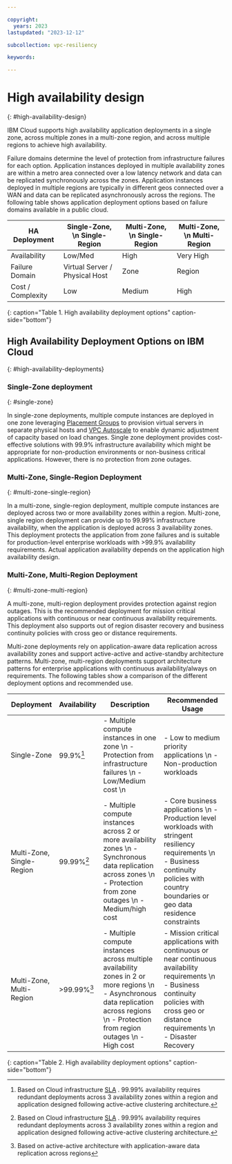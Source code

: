 ```yaml
---

copyright:
  years: 2023
lastupdated: "2023-12-12"

subcollection: vpc-resiliency

keywords:

---
```


# High availability design
{: #high-availability-design}

IBM Cloud supports high availability application deployments in a single zone, across multiple zones in a multi-zone region, and across multiple regions to achieve high availability.

Failure domains determine the level of protection from infrastructure failures for each option. Application instances deployed in multiple availability zones are within a metro area connected over a low latency network and data can be replicated synchronously across the zones. Application instances deployed in multiple regions are typically in different geos connected over a WAN and data can be replicated asynchronously across the regions. The following table shows application deployment options based on failure domains available in a public cloud.

| **HA Deployment** | **Single-Zone,** \n **Single-Region** | **Multi-Zone,** \n **Single-Region** | **Multi-Zone,** \n **Multi-Region** |
|-------------------|-----------------------------------|------------------------------------|-----------------------------------|
| Availability      | Low/Med                           | High                               | Very High                         |
| Failure Domain    | Virtual Server / Physical Host    | Zone                               | Region                            |
| Cost / Complexity | Low                               | Medium                             | High                              |
{: caption="Table 1. High availability deployment options" caption-side="bottom"}

## High Availability Deployment Options on IBM Cloud
{: #high-availability-deployments}

### Single-Zone deployment
{: #single-zone}

In single-zone deployments, multiple compute instances are deployed in one zone leveraging [Placement Groups](https://cloud.ibm.com/docs/vpc?topic=vpc-about-placement-groups-for-vpc&interface=ui) to provision virtual servers in separate physical hosts and [VPC Autoscale](https://cloud.ibm.com/docs/vpc?topic=vpc-creating-auto-scale-instance-group&interface=ui) to enable dynamic adjustment of capacity based on load changes. Single zone deployment provides cost-effective solutions with 99.9% infrastructure availability which might be appropriate for non-production environments or non-business critical applications. However, there is no protection from zone outages.

### Multi-Zone, Single-Region Deployment
{: #multi-zone-single-region}

In a multi-zone, single-region deployment, multiple compute instances are deployed across two or more availability zones within a region. Multi-zone, single region deployment can provide up to 99.99% infrastructure availability, when the application is deployed across 3 availability zones. This deployment protects the application from zone failures and is suitable for production-level enterprise workloads with \>99.9% availability requirements. Actual application availability depends on the application high availability design.

### Multi-Zone, Multi-Region Deployment
{: #multi-zone-multi-region}

A multi-zone, multi-region deployment provides protection against region outages. This is the recommended deployment for mission critical applications with continuous or near continuous availability requirements. This deployment also supports out of region disaster recovery and business continuity policies with cross geo or distance requirements.

Multi-zone deployments rely on application-aware data replication across availability zones and support active-active and active-standby architecture patterns. Multi-zone, multi-region deployments support architecture patterns for enterprise applications with continuous availability/always on requirements. The following tables show a comparison of the different deployment options and recommended use.

| **Deployment**             | **Availability** | **Description**                                                                                                                                                                  | **Recommended Usage**                                                                                                                                                                      |
|------------------|------------------|------------------|------------------|
| Single-Zone                | 99.9%[^footnote1]           | - Multiple compute instances in one zone \n - Protection from infrastructure failures \n - Low/Medium cost \n | - Low to medium priority applications \n - Non-production workloads |
| Multi-Zone,  Single-Region | 99.99%[^footnote2]          | - Multiple compute instances across 2 or more availability zones \n - Synchronous data replication across zones \n - Protection from zone outages \n - Medium/high cost | - Core business applications \n - Production level workloads with stringent resiliency requirements \n - Business continuity policies with country boundaries or geo data residence constraints |
| Multi-Zone,  Multi-Region  | \>99.99%[^footnote3]        | - Multiple compute instances across multiple availability zones in 2 or more regions \n - Asynchronous data replication across regions \n - Protection from region outages \n - High cost | - Mission critical applications with continuous or near continuous availability requirements \n - Business continuity policies with cross geo or distance requirements \n - Disaster Recovery |
{: caption="Table 2. High availability deployment options" caption-side="bottom"}

[^footnote1]: Based on Cloud infrastructure [SLA](https://www.ibm.com/support/customer/csol/terms/?id=i126-9268&lc=en#detail-document) . 99.99% availability requires redundant deployments across 3 availability zones within a region and application designed following active-active clustering architecture.

[^footnote2]: Based on Cloud infrastructure [SLA](https://www.ibm.com/support/customer/csol/terms/?id=i126-9268&lc=en#detail-document) . 99.99% availability requires redundant deployments across 3 availability zones within a region and application designed following active-active clustering architecture.

[^footnote3]: Based on active-active architecture with application-aware data replication across regions
